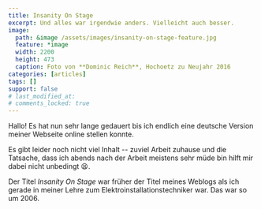 ```yaml
---
title: Insanity On Stage
excerpt: Und alles war irgendwie anders. Vielleicht auch besser.
image:
  path: &image /assets/images/insanity-on-stage-feature.jpg
  feature: *image
  width: 2200
  height: 473
  caption: Foto von **Dominic Reich**, Hochoetz zu Neujahr 2016
categories: [articles]
tags: []
support: false
# last_modified_at: 
# comments_locked: true
---
```


Hallo! Es hat nun sehr lange gedauert bis ich endlich eine deutsche Version meiner
Webseite online stellen konnte.

Es gibt leider noch nicht viel Inhalt -- zuviel Arbeit zuhause und die Tatsache,
dass ich abends nach der Arbeit meistens sehr müde bin hilft mir dabei nicht
unbedingt :tired_face:.

Der Titel *Insanity On Stage* war früher der Titel meines Weblogs als ich gerade
in meiner Lehre zum Elektroinstallationstechniker war. Das war so um 2006.

